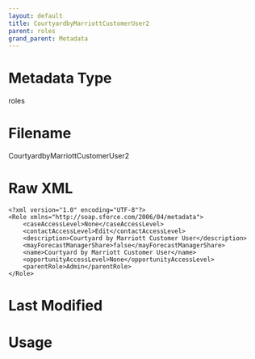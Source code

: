 ```yaml
---
layout: default
title: CourtyardbyMarriottCustomerUser2
parent: roles
grand_parent: Metadata
---
```

# Metadata Type
roles


# Filename 
CourtyardbyMarriottCustomerUser2


# Raw XML
```
<?xml version="1.0" encoding="UTF-8"?>
<Role xmlns="http://soap.sforce.com/2006/04/metadata">
    <caseAccessLevel>None</caseAccessLevel>
    <contactAccessLevel>Edit</contactAccessLevel>
    <description>Courtyard by Marriott Customer User</description>
    <mayForecastManagerShare>false</mayForecastManagerShare>
    <name>Courtyard by Marriott Customer User</name>
    <opportunityAccessLevel>None</opportunityAccessLevel>
    <parentRole>Admin</parentRole>
</Role>
```


# Last Modified


# Usage
